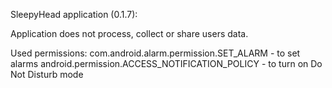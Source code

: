 SleepyHead application (0.1.7):

Application does not process, collect or share users data.


Used permissions:
 com.android.alarm.permission.SET_ALARM - to set alarms
 android.permission.ACCESS_NOTIFICATION_POLICY - to turn on Do Not Disturb mode
